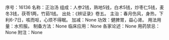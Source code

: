 序号：16136
名称：正治汤
组成：人参2钱，熟地5钱，白术5钱，炒枣仁5钱，麦冬3钱，茯苓1两，竹茹1钱。
出处：《辨证录》卷五。
主治：春月伤风，身热，下利6-7日，咳而呕，心烦不得眠。
加减：None
功效：健脾胃，益心肾。
用法用量：水煎服。
制备方法：None
临床应用：None
各家论述：None
用药禁忌：None
附注：None
